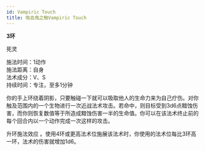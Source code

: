 ```yaml
---
id: Vampiric Touch
title: 吸血鬼之触Vampiric Touch
---
```


**3环**

死灵

施法时间：1动作  
施法距离：自身  
法术成分：V、S  
持续时间：专注，至多1分钟  


你的手上环绕着阴影，只要触碰一下就可以吸取他人的生命力来为自己疗伤。对你触及范围内的一个生物进行一次近战法术攻击。若命中，则目标受到3d6点黯蚀伤害，而你则恢复数值等于所造成黯蚀伤害一半的生命值。你可以在该法术终止前的每个回合内以一个动作完成一次这样的攻击。

升环施法效应
。使用4环或更高法术位施展该法术时，你使用的法术位每比3环高一环，法术的伤害就增加1d6。
